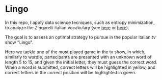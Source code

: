 # Lingo

In this repo, I apply data science tecniques, such as entropy minimization, to analyze the Zingarelli italian vocabulary (see [here](https://github.com/pazqo/scalaWords/) or [here](https://github.com/napolux/paroleitaliane)).

The goal is to assess an optimal strategy to pursue in the popular italian tv show "Lingo".

Here we tackle one of the most played game in the tv show, in which, similarly to wordle,
partecipants are presented with an unknown word of length 5 to 15, and given the initial letter,
they must guess the correct word.
When a word is submitted, correct letters will be highlighted in yellow, and correct letters in the correct position will be highlighted in green.
